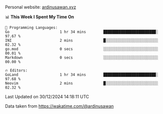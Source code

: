 Personal website: [ardinusawan.xyz](https://ardinusawan.xyz)

<!--START_SECTION:waka-->
📊 **This Week I Spent My Time On** 

```text
💬 Programming Languages: 
Go                       1 hr 34 mins        ████████████████████████░   97.67 % 
INI                      2 mins              █░░░░░░░░░░░░░░░░░░░░░░░░   02.32 % 
go.mod                   0 secs              ░░░░░░░░░░░░░░░░░░░░░░░░░   00.01 % 
Markdown                 0 secs              ░░░░░░░░░░░░░░░░░░░░░░░░░   00.00 % 

🔥 Editors: 
GoLand                   1 hr 34 mins        ████████████████████████░   97.68 % 
Neovim                   2 mins              █░░░░░░░░░░░░░░░░░░░░░░░░   02.32 % 
```


 Last Updated on 30/12/2024 14:18:11 UTC
<!--END_SECTION:waka-->
Data taken from https://wakatime.com/@ardinusawan

